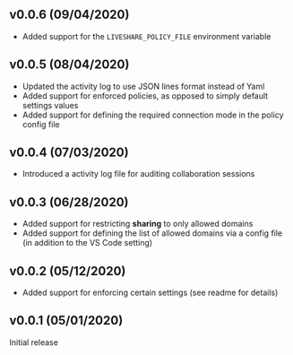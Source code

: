 ## v0.0.6 (09/04/2020)

- Added support for the `LIVESHARE_POLICY_FILE` environment variable

## v0.0.5 (08/04/2020)

- Updated the activity log to use JSON lines format instead of Yaml
- Added support for enforced policies, as opposed to simply default settings values
- Added support for defining the required connection mode in the policy config file

## v0.0.4 (07/03/2020)

- Introduced a activity log file for auditing collaboration sessions

## v0.0.3 (06/28/2020)

- Added support for restricting **sharing** to only allowed domains
- Added support for defining the list of allowed domains via a config file (in addition to the VS Code setting)

## v0.0.2 (05/12/2020)

- Added support for enforcing certain settings (see readme for details)

## v0.0.1 (05/01/2020)

Initial release
